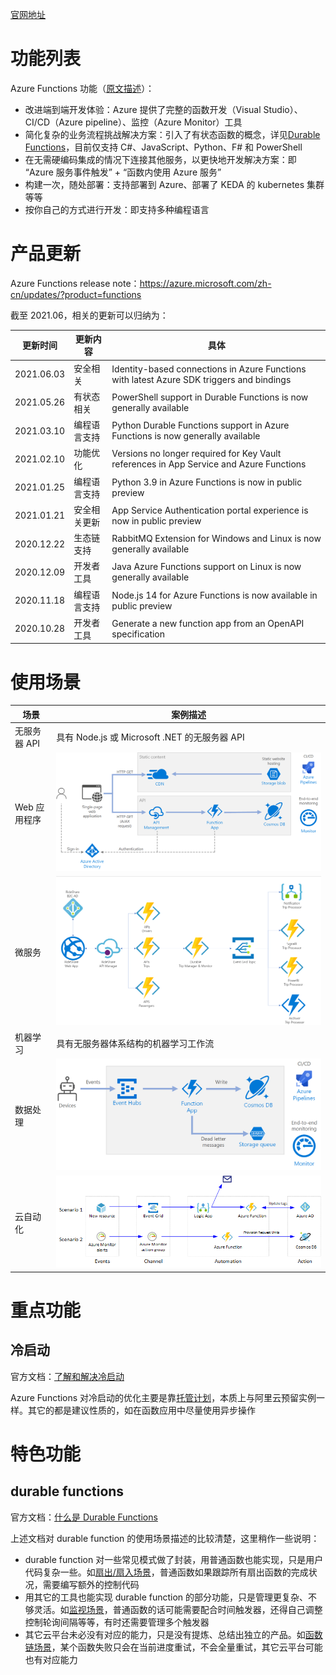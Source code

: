 [官网地址](https://azure.microsoft.com/zh-cn/services/functions/)

# 功能列表

Azure Functions 功能（[原文描述](https://azure.microsoft.com/zh-cn/services/functions/#features)）：

* 改进端到端开发体验：Azure 提供了完整的函数开发（Visual Studio）、CI/CD（Azure pipeline）、监控（Azure Monitor）工具
* 简化复杂的业务流程挑战解决方案：引入了有状态函数的概念，详见[Durable Functions](https://docs.microsoft.com/zh-cn/azure/azure-functions/durable/durable-functions-overview?tabs=csharp)，目前仅支持 C#、JavaScript、Python、F# 和 PowerShell
* 在无需硬编码集成的情况下连接其他服务，以更快地开发解决方案：即 “Azure 服务事件触发” + “函数内使用 Azure 服务”
* 构建一次，随处部署：支持部署到 Azure、部署了 KEDA 的 kubernetes 集群等等
* 按你自己的方式进行开发：即支持多种编程语言

# 产品更新

Azure Functions release note：https://azure.microsoft.com/zh-cn/updates/?product=functions

截至 2021.06，相关的更新可以归纳为：

| 更新时间 | 更新内容 | 具体 |
|---------|--------|-----|
| 2021.06.03 | 安全相关 | Identity-based connections in Azure Functions with latest Azure SDK triggers and bindings |
| 2021.05.26 | 有状态相关 | PowerShell support in Durable Functions is now generally available |
| 2021.03.10 | 编程语言支持 | Python Durable Functions support in Azure Functions is now generally available |
| 2021.02.10 | 功能优化 | Versions no longer required for Key Vault references in App Service and Azure Functions |
| 2021.01.25 | 编程语言支持 | Python 3.9 in Azure Functions is now in public preview |
| 2021.01.21 | 安全相关更新 | App Service Authentication portal experience is now in public preview |
| 2020.12.22 | 生态链支持 | RabbitMQ Extension for Windows and Linux is now generally available |
| 2020.12.09 | 开发者工具 | Java Azure Functions support on Linux is now generally available |
| 2020.11.18 | 编程语言支持 | Node.js 14 for Azure Functions is now available in public preview |
| 2020.10.28 | 开发者工具 | Generate a new function app from an OpenAPI specification |

# 使用场景

| 场景 | 案例描述 |
|-----|--------|
| 无服务器 API | 具有 Node.js 或 Microsoft .NET 的无服务器 API |
| Web 应用程序 | ![user-case2](./user-case2.png) |
| 微服务 | ![user-case3](./user-case3.png) |
| 机器学习 | 具有无服务器体系结构的机器学习工作流 |
| 数据处理 | ![user-case5](./user-case5.png) |
| 云自动化 | ![user-case6](./user-case6.png) |

# 重点功能

## 冷启动

官方文档：[了解和解决冷启动](https://docs.microsoft.com/zh-cn/azure/architecture/serverless-quest/functions-app-operations#understand-and-address-cold-starts)

Azure Functions 对冷启动的优化主要是靠[托管计划](https://docs.microsoft.com/zh-cn/azure/azure-functions/functions-scale)，本质上与阿里云预留实例一样。其它的都是建议性质的，如在函数应用中尽量使用异步操作

# 特色功能

## durable functions

官方文档：[什么是 Durable Functions](https://docs.microsoft.com/zh-cn/azure/azure-functions/durable/durable-functions-overview?tabs=csharp)

上述文档对 durable function 的使用场景描述的比较清楚，这里稍作一些说明：

* durable function 对一些常见模式做了封装，用普通函数也能实现，只是用户代码复杂一些。如[扇出/扇入场景](https://docs.microsoft.com/zh-cn/azure/azure-functions/durable/durable-functions-overview?tabs=csharp#pattern-2-fan-outfan-in)，普通函数如果跟踪所有扇出函数的完成状况，需要编写额外的控制代码
* 用其它的工具也能实现 durable function 的部分功能，只是管理更复杂、不够灵活。如[监视场景](https://docs.microsoft.com/zh-cn/azure/azure-functions/durable/durable-functions-overview?tabs=csharp#pattern-4-monitor)，普通函数的话可能需要配合时间触发器，还得自己调整控制轮询间隔等等，有时还需要管理多个触发器
* 其它云平台未必没有对应的能力，只是没有提炼、总结出独立的产品。如[函数链场景](https://docs.microsoft.com/zh-cn/azure/azure-functions/durable/durable-functions-overview?tabs=csharp#pattern-1-function-chaining)，某个函数失败只会在当前进度重试，不会全量重试，其它云平台可能也有对应能力
